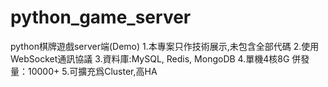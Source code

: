 # python_game_server
python棋牌遊戲server端(Demo)
1.本專案只作技術展示,未包含全部代碼
2.使用WebSocket通訊協議
3.資料庫:MySQL, Redis, MongoDB
4.單機4核8G 併發量：10000+
5.可擴充爲Cluster,高HA